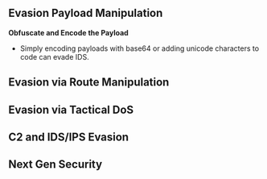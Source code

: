
## Evasion Payload Manipulation 


**Obfuscate and Encode the Payload**

- Simply encoding payloads with base64 or adding unicode characters to code can evade IDS. 

## Evasion via Route Manipulation 

## Evasion via Tactical DoS 

## C2 and IDS/IPS Evasion 

## Next Gen Security